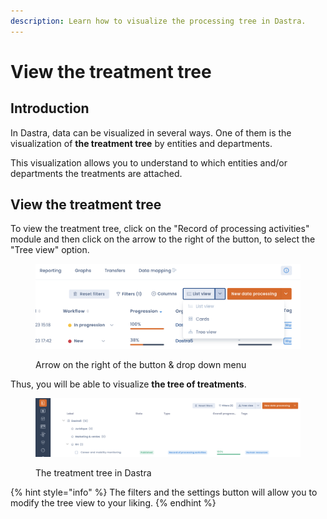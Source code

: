 ```yaml
---
description: Learn how to visualize the processing tree in Dastra.
---
```


# View the treatment tree

## Introduction

In Dastra, data can be visualized in several ways. One of them is the visualization of **the treatment tree** by entities and departments.&#x20;

This visualization allows you to understand to which entities and/or departments the treatments are attached.

## View the treatment tree

To view the treatment tree, click on the "Record of processing activities" module and then click on the arrow to the right of the button, to select the "Tree view" option.

<figure><img src="../../../.gitbook/assets/Capture d’écran 2023-02-06 à 17.44.31.png" alt=""><figcaption><p>Arrow on the right of the button &#x26; drop down menu</p></figcaption></figure>

Thus, you will be able to visualize **the tree of treatments**.

<figure><img src="../../../.gitbook/assets/Capture d’écran 2023-02-10 à 14.22.59.png" alt=""><figcaption><p>The treatment tree in Dastra</p></figcaption></figure>

{% hint style="info" %}
The filters and the settings button will allow you to modify the tree view to your liking.
{% endhint %}

